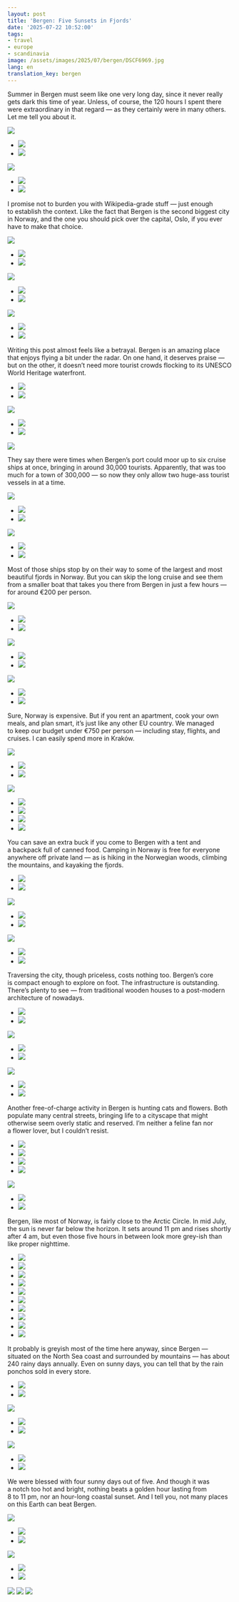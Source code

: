 ```yaml
---
layout: post
title: 'Bergen: Five Sunsets in Fjords'
date: '2025-07-22 10:52:00'
tags:
- travel
- europe
- scandinavia
image: /assets/images/2025/07/bergen/DSCF6969.jpg
lang: en
translation_key: bergen
---
```


Summer in Bergen must seem like one very long day, since it never really gets dark this time of year. Unless, of course, the 120 hours I spent there were extraordinary in that regard — as they certainly were in many others. Let me tell you about it.

![](/assets/images/2025/07/bergen/DSCF7159.jpg)
- ![](/assets/images/2025/07/bergen/DSCF6754.jpg)
- ![](/assets/images/2025/07/bergen/DSCF6851.jpg)

![](/assets/images/2025/07/bergen/DSCF6777.jpg)
- ![](/assets/images/2025/07/bergen/DSCF6761.jpg)
- ![](/assets/images/2025/07/bergen/DSCF6766.jpg)

I promise not to burden you with Wikipedia-grade stuff — just enough to establish the context. Like the fact that Bergen is the second biggest city in Norway, and the one you should pick over the capital, Oslo, if you ever have to make that choice.


![](/assets/images/2025/07/bergen/DSCF7249.jpg)
- ![](/assets/images/2025/07/bergen/DSCF6397.jpg)
- ![](/assets/images/2025/07/bergen/DSCF6442.jpg)

![](/assets/images/2025/07/bergen/DSCF6792.jpg)
- ![](/assets/images/2025/07/bergen/DSCF6769.jpg)
- ![](/assets/images/2025/07/bergen/DSCF6758.jpg)

![](/assets/images/2025/07/bergen/DSCF6767.jpg)
- ![](/assets/images/2025/07/bergen/DSCF6794.jpg)
- ![](/assets/images/2025/07/bergen/DSCF6796.jpg)

Writing this post almost feels like a betrayal. Bergen is an amazing place that enjoys flying a bit under the radar. On one hand, it deserves praise — but on the other, it doesn’t need more tourist crowds flocking to its UNESCO World Heritage waterfront.

- ![](/assets/images/2025/07/bergen/DSCF6422.jpg)
- ![](/assets/images/2025/07/bergen/DSCF6431.jpg)

![](/assets/images/2025/07/bergen/DSCF7116.jpg)
- ![](/assets/images/2025/07/bergen/DSCF7344.jpg)
- ![](/assets/images/2025/07/bergen/DSCF7106.jpg)

![](/assets/images/2025/07/bergen/DSCF7108.jpg)

They say there were times when Bergen’s port could moor up to six cruise ships at once, bringing in around 30,000 tourists. Apparently, that was too much for a town of 300,000 — so now they only allow two huge-ass tourist vessels in at a time.

![](/assets/images/2025/07/bergen/DSCF7307.jpg)
- ![](/assets/images/2025/07/bergen/DSCF6704.jpg)
- ![](/assets/images/2025/07/bergen/DSCF6715.jpg)

![](/assets/images/2025/07/bergen/DSCF6368.jpg)
- ![](/assets/images/2025/07/bergen/DSCF6453.jpg)
- ![](/assets/images/2025/07/bergen/DSCF7237.jpg)

Most of those ships stop by on their way to some of the largest and most beautiful fjords in Norway. But you can skip the long cruise and see them from a smaller boat that takes you there from Bergen in just a few hours — for around €200 per person.

![](/assets/images/2025/07/bergen/DSCF7040.jpg)
- ![](/assets/images/2025/07/bergen/DSCF6605.jpg)
- ![](/assets/images/2025/07/bergen/DSCF6630.jpg)

![](/assets/images/2025/07/bergen/DSCF6969.jpg)
- ![](/assets/images/2025/07/bergen/DSCF6984.jpg)
- ![](/assets/images/2025/07/bergen/DSCF6992.jpg)

![](/assets/images/2025/07/bergen/DSCF6988.jpg)
- ![](/assets/images/2025/07/bergen/DSCF7001.jpg)
- ![](/assets/images/2025/07/bergen/DSCF6645.jpg)

Sure, Norway is expensive. But if you rent an apartment, cook your own meals, and plan smart, it’s just like any other EU country. We managed to keep our budget under €750 per person — including stay, flights, and cruises. I can easily spend more in Kraków.

![](/assets/images/2025/07/bergen/DSCF7035.jpg)
- ![](/assets/images/2025/07/bergen/DSCF6922.jpg)
- ![](/assets/images/2025/07/bergen/DSCF6905.jpg)

![](/assets/images/2025/07/bergen/DSCF6637.jpg)
- ![](/assets/images/2025/07/bergen/DSCF7103.jpg)
- ![](/assets/images/2025/07/bergen/DSCF7104.jpg)
- ![](/assets/images/2025/07/bergen/DSCF7176.jpg)
- ![](/assets/images/2025/07/bergen/DSCF7245.jpg)

You can save an extra buck if you come to Bergen with a tent and a backpack full of canned food. Camping in Norway is free for everyone anywhere off private land — as is hiking in the Norwegian woods, climbing the mountains, and kayaking the fjords.

- ![](/assets/images/2025/07/bergen/DSCF7263.jpg)
- ![](/assets/images/2025/07/bergen/DSCF7312.jpg)

![](/assets/images/2025/07/bergen/DSCF7288.jpg)
- ![](/assets/images/2025/07/bergen/DSCF7253.jpg)
- ![](/assets/images/2025/07/bergen/DSCF7313.jpg)

![](/assets/images/2025/07/bergen/DSCF7301.jpg)
- ![](/assets/images/2025/07/bergen/DSCF7276.jpg)
- ![](/assets/images/2025/07/bergen/DSCF7317.jpg)

Traversing the city, though priceless, costs nothing too. Bergen’s core is compact enough to explore on foot. The infrastructure is outstanding. There’s plenty to see — from traditional wooden houses to a post-modern architecture of nowadays.

- ![](/assets/images/2025/07/bergen/DSCF6330.jpg)
- ![](/assets/images/2025/07/bergen/DSCF7128.jpg)

![](/assets/images/2025/07/bergen/DSCF6757.jpg)
- ![](/assets/images/2025/07/bergen/DSCF7124.jpg)
- ![](/assets/images/2025/07/bergen/DSCF7146.jpg)

![](/assets/images/2025/07/bergen/DSCF7163.jpg)
- ![](/assets/images/2025/07/bergen/DSCF7145.jpg)
- ![](/assets/images/2025/07/bergen/DSCF6439.jpg)

Another free-of-charge activity in Bergen is hunting cats and flowers. Both populate many central streets, bringing life to a cityscape that might otherwise seem overly static and reserved. I’m neither a feline fan nor a flower lover, but I couldn’t resist.

- ![](/assets/images/2025/07/bergen/DSCF6391.jpg)
- ![](/assets/images/2025/07/bergen/DSCF7242.jpg)
- ![](/assets/images/2025/07/bergen/DSCF6369.jpg)
- ![](/assets/images/2025/07/bergen/DSCF6338.jpg)

![](/assets/images/2025/07/bergen/DSCF7239.jpg)
- ![](/assets/images/2025/07/bergen/DSCF7053.jpg)
- ![](/assets/images/2025/07/bergen/DSCF6786.jpg)

Bergen, like most of Norway, is fairly close to the Arctic Circle. In mid July, the sun is never far below the horizon. It sets around 11 pm and rises shortly after 4 am, but even those five hours in between look more grey-ish than like proper nighttime.

- ![](/assets/images/2025/07/bergen/DSCF7052.jpg)
- ![](/assets/images/2025/07/bergen/DSCF7062.jpg)
- ![](/assets/images/2025/07/bergen/DSCF7067.jpg)
- ![](/assets/images/2025/07/bergen/DSCF7069.jpg)
- ![](/assets/images/2025/07/bergen/DSCF7070.jpg)
- ![](/assets/images/2025/07/bergen/DSCF7077.jpg)
- ![](/assets/images/2025/07/bergen/DSCF7078.jpg)
- ![](/assets/images/2025/07/bergen/DSCF7083.jpg)
- ![](/assets/images/2025/07/bergen/DSCF7372.jpg)
- ![](/assets/images/2025/07/bergen/DSCF7377.jpg)

It probably is greyish most of the time here anyway, since Bergen — situated on the North Sea coast and surrounded by mountains — has about 240 rainy days annually. Even on sunny days, you can tell that by the rain ponchos sold in every store.

- ![](/assets/images/2025/07/bergen/DSCF7319.jpg)
- ![](/assets/images/2025/07/bergen/DSCF7339.jpg)

![](/assets/images/2025/07/bergen/DSCF6379.jpg)
- ![](/assets/images/2025/07/bergen/DSCF7341.jpg)
- ![](/assets/images/2025/07/bergen/DSCF7348.jpg)

![](/assets/images/2025/07/bergen/DSCF7364.jpg)
- ![](/assets/images/2025/07/bergen/DSCF7353.jpg)
- ![](/assets/images/2025/07/bergen/DSCF7243.jpg)

We were blessed with four sunny days out of five. And though it was a notch too hot and bright, nothing beats a golden hour lasting from 8 to 11 pm, nor an hour-long coastal sunset. And I tell you, not many places on this Earth can beat Bergen.

![](/assets/images/2025/07/bergen/DSCF6481.jpg)
- ![](/assets/images/2025/07/bergen/DSCF6475.jpg)
- ![](/assets/images/2025/07/bergen/DSCF6479.jpg)

![](/assets/images/2025/07/bergen/DSCF6815.jpg)
- ![](/assets/images/2025/07/bergen/DSCF7200.jpg)
- ![](/assets/images/2025/07/bergen/DSCF6470.jpg)

![](/assets/images/2025/07/bergen/DSCF7210.jpg)
![](/assets/images/2025/07/bergen/DSCF6468.jpg)
![](/assets/images/2025/07/bergen/DSCF7224.jpg)